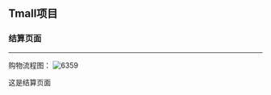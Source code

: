 ## Tmall项目

### 结算页面

------------------------
购物流程图：
![6359](https://user-images.githubusercontent.com/17522733/77069132-27d7ba80-69e8-11ea-9339-c23acdabcad4.png)


这是结算页面